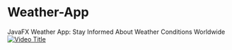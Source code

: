 # Weather-App
JavaFX Weather App: Stay Informed About Weather Conditions Worldwide
[![Video Title](https://i.vimeocdn.com/video/856518055)](https://vimeo.com/856518055)
